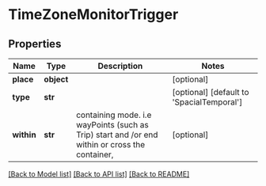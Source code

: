 # TimeZoneMonitorTrigger

## Properties
Name | Type | Description | Notes
------------ | ------------- | ------------- | -------------
**place** | **object** |  | [optional] 
**type** | **str** |  | [optional] [default to 'SpacialTemporal']
**within** | **str** | containing mode. i.e wayPoints (such as Trip) start and /or end within or cross the container, | [optional] 

[[Back to Model list]](../README.md#documentation-for-models) [[Back to API list]](../README.md#documentation-for-api-endpoints) [[Back to README]](../README.md)


